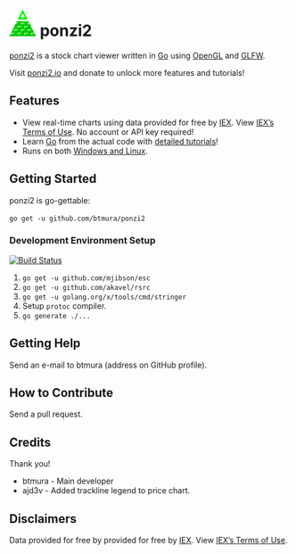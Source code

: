 # ![ponzi2 logo of a pyramid](internal/app/view/data/icon.png) ponzi2

[ponzi2](https://ponzi2.io) is a stock chart viewer written in [Go](https://golang.org) using [OpenGL](https://github.com/go-gl/gl) and [GLFW](https://github.com/go-gl/glfw/).

Visit [ponzi2.io](https://ponzi2.io) and donate to unlock more features and tutorials!

## Features

* View real-time charts using data provided for free by [IEX](https://iextrading.com/developer). View [IEX’s Terms of Use](https://iextrading.com/api-exhibit-a/). No account or API key required!
* Learn [Go](https://golang.org) from the actual code with [detailed tutorials](https://ponzi2.io/tutorials)!
* Runs on both [Windows and Linux](https://github.com/btmura/ponzi2/releases).

## Getting Started

ponzi2 is go-gettable:

`go get -u github.com/btmura/ponzi2`

### Development Environment Setup

[![Build Status](https://travis-ci.org/btmura/ponzi2.svg?branch=master)](https://travis-ci.org/btmura/ponzi2)

1. `go get -u github.com/mjibson/esc`
2. `go get -u github.com/akavel/rsrc`
3. `go get -u golang.org/x/tools/cmd/stringer`
4. Setup `protoc` compiler.
5. `go generate ./...`

## Getting Help

Send an e-mail to btmura (address on GitHub profile).

## How to Contribute

Send a pull request.

## Credits

Thank you!

* btmura - Main developer
* ajd3v - Added trackline legend to price chart.

## Disclaimers

Data provided for free by provided for free by [IEX](https://iextrading.com/developer). View [IEX’s Terms of Use](https://iextrading.com/api-exhibit-a/).
